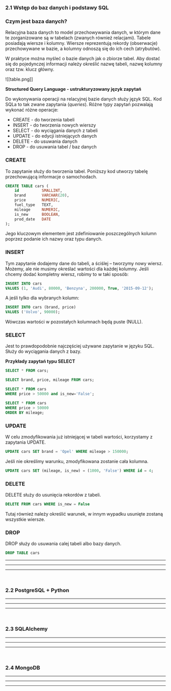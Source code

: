 ### 2.1 Wstęp do baz danych i podstawy SQL
### Czym jest baza danych?
Relacyjna baza danych to model przechowywania danych, w którym dane te zorganizowane są w tabelach (zwanych również relacjami). Tabele posiadają wiersze i kolumny. Wiersze reprezentują rekordy (obserwacje) przechowywane w bazie, a kolumny odnoszą się do ich cech (atrybutów).

W praktyce można myśleć o bazie danych jak o zbiorze tabel. Aby dostać się do pojedynczej informacji należy określić nazwę tabeli, nazwę kolumny oraz tzw. klucz główny.

![[table.png]]


**Structured Query Language - ustrukturyzowany język zapytań**

Do wykonywania operacji na relacyjnej bazie danych służy język SQL. Kod SQLa to tak zwane zapytania (*queries*). Różne typy zapytań pozwalają wykonać różne operacje:

- CREATE - do tworzenia tabeli
- INSERT - do tworzenia nowych wierszy
- SELECT - do wyciągania danych z tabeli
- UPDATE - do edycji istniejących danych
- DELETE - do usuwania danych
- DROP - do usuwania tabel / baz danych


### **CREATE**

To zapytanie służy do tworzenia tabel. Poniższy kod utworzy tabelę przechowującą informacje o samochodach.

``` SQL
CREATE TABLE cars (
    id          SMALLINT,    
    brand       VARCHAR(20), 
    price       NUMERIC,     
    fuel_type   TEXT,      
    mileage     NUMERIC,
    is_new      BOOLEAN,  
    prod_date   DATE 
);
```

Jego kluczowym elementem jest zdefiniowanie poszczególnych kolumn poprzez podanie ich nazwy oraz typu danych.


### **INSERT** 

Tym zapytanie dodajemy dane do tabeli, a ściślej – tworzymy nowy wiersz. Możemy, ale nie musimy określać wartości dla każdej kolumny. Jeśli chcemy dodać kompletny wiersz, robimy to w taki sposób:

```sql
INSERT INTO cars
VALUES (1, 'Audi', 80000, 'Benzyna', 200000, True, '2015-09-12');
```

A jeśli tylko dla wybranych kolumn:
```sql
INSERT INTO cars (brand, price)
VALUES ('Volvo', 90000);
```

Wówczas wartości w pozostałych kolumnach będą puste (NULL).

### **SELECT**

Jest to prawdopodobnie najczęściej używane zapytanie w języku SQL. Służy do wyciągania danych z bazy.

**Przykłady zapytań typu SELECT**

``` SQL
SELECT * FROM cars; 

SELECT brand, price, mileage FROM cars; 

SELECT * FROM cars
WHERE price > 50000 and is_new='False';

SELECT * FROM cars
WHERE price > 50000
ORDER BY mileage;
```


### UPDATE
W celu zmodyfikowania już istniejącej w tabeli wartości, korzystamy z zapytania UPDATE.

```SQL
UPDATE cars SET brand = 'Opel' WHERE mileage > 150000;
```

Jeśli nie określimy warunku, zmodyfikowana zostanie cała kolumna.

```SQL
UPDATE cars SET (mileage, is_new) = (1000, 'False') WHERE id = 4;
```

### DELETE
DELETE służy do usunięcia rekordów z tabeli.

```SQL
DELETE FROM cars WHERE is_new = False
```

Tutaj również należy określić warunek, w innym wypadku usunięte zostaną wszystkie wiersze.

### DROP

DROP służy do usuwania calej tabeli albo bazy danych.

```SQL
DROP TABLE cars
```


---
---
---
&nbsp;
### 2.2 PostgreSQL + Python

---
---
---
&nbsp;
### 2.3 SQLAlchemy

---
---
---
&nbsp;
### 2.4 MongoDB

---
---
---
&nbsp;
